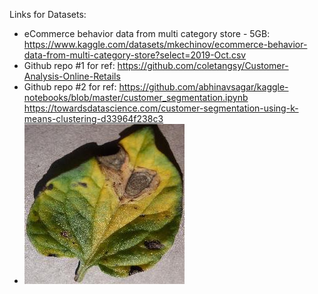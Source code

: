 Links for Datasets:
- eCommerce behavior data from multi category store - 5GB:
  https://www.kaggle.com/datasets/mkechinov/ecommerce-behavior-data-from-multi-category-store?select=2019-Oct.csv
- Github repo #1 for ref:
  https://github.com/coletangsy/Customer-Analysis-Online-Retails
- Github repo #2 for ref:
  https://github.com/abhinavsagar/kaggle-notebooks/blob/master/customer_segmentation.ipynb
  https://towardsdatascience.com/customer-segmentation-using-k-means-clustering-d33964f238c3 
- ![hjj](../Data/101.JPG)
